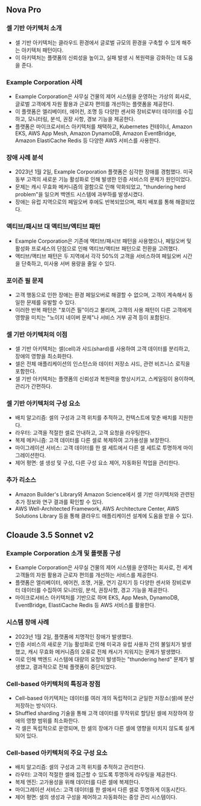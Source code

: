 
## Nova Pro
### 셀 기반 아키텍처 소개
* 셀 기반 아키텍처는 클라우드 환경에서 글로벌 규모의 환경을 구축할 수 있게 해주는 아키텍처 패턴이다.
* 이 아키텍처는 플랫폼의 신뢰성을 높이고, 실패 발생 시 복원력을 강화하는 데 도움을 준다.

### Example Corporation 사례
* Example Corporation은 사무실 건물의 제어 시스템을 운영하는 가상의 회사로, 글로벌 고객에게 자원 활용과 근로자 편의를 개선하는 플랫폼을 제공한다.
* 이 플랫폼은 엘리베이터, 에어컨, 조명 등 다양한 센서와 장비로부터 데이터를 수집하고, 모니터링, 분석, 권장 사항, 경보 기능을 제공한다.
* 플랫폼은 마이크로서비스 아키텍처를 채택하고, Kubernetes 컨테이너, Amazon EKS, AWS App Mesh, Amazon DynamoDB, Amazon EventBridge, Amazon ElastiCache Redis 등 다양한 AWS 서비스를 사용한다.

### 장애 사례 분석
* 2023년 1월 2일, Example Corporation 플랫폼은 심각한 장애를 경험했다. 미국 동부 고객의 새로운 기능 활성화로 인해 발생한 인증 서비스의 문제가 원인이었다.
* 문제는 캐시 무효화 메커니즘의 결함으로 인해 악화되었고, "thundering herd problem"을 일으켜 백엔드 시스템에 과부하를 발생시켰다.
* 장애는 유럽 지역으로의 페일오버 후에도 반복되었으며, 패치 배포를 통해 해결되었다.

### 액티브/패시브 대 액티브/액티브 패턴
* Example Corporation은 기존에 액티브/패시브 패턴을 사용했으나, 페일오버 및 활성화 프로세스의 단점으로 인해 액티브/액티브 패턴으로 전환을 고려했다.
* 액티브/액티브 패턴은 두 지역에서 각각 50%의 고객을 서비스하여 페일오버 시간을 단축하고, 미사용 서버 용량을 줄일 수 있다.

### 포이즌 필 문제
* 고객 행동으로 인한 장애는 환경 페일오버로 해결할 수 없으며, 고객이 계속해서 동일한 문제를 유발할 수 있다.
* 이러한 반복 패턴은 "포이즌 필"이라고 불리며, 고객의 사용 패턴이 다른 고객에게 영향을 미치는 "노이지 네이버 문제"나 서비스 거부 공격 등이 포함된다.

### 셀 기반 아키텍처의 이점
* 셀 기반 아키텍처는 셀(cell)과 샤드(shard)를 사용하여 고객 데이터를 분리하고, 장애의 영향을 최소화한다.
* 셀은 전체 애플리케이션의 인스턴스와 데이터 저장소 샤드, 관련 비즈니스 로직을 포함한다.
* 셀 기반 아키텍처는 플랫폼의 신뢰성과 복원력을 향상시키고, 스케일링이 용이하며, 관리가 간편하다.

### 셀 기반 아키텍처의 구성 요소
* 배치 알고리즘: 셀의 구성과 고객 위치를 추적하고, 컨텍스트에 맞춘 배치를 지원한다.
* 라우터: 고객을 적절한 셀로 안내하고, 고객 요청을 라우팅한다.
* 복제 메커니즘: 고객 데이터를 다른 셀로 복제하여 고가용성을 보장한다.
* 마이그레이션 서비스: 고객 데이터를 한 셀 세트에서 다른 셀 세트로 투명하게 마이그레이션한다.
* 제어 평면: 셀 생성 및 구성, 다른 구성 요소 제어, 자동화된 작업을 관리한다.

### 추가 리소스
* Amazon Builder's Library와 Amazon Science에서 셀 기반 아키텍처와 관련된 추가 정보와 연구 결과를 확인할 수 있다.
* AWS Well-Architected Framework, AWS Architecture Center, AWS Solutions Library 등을 통해 클라우드 애플리케이션 설계에 도움을 받을 수 있다.


## Cloaude 3.5 Sonnet v2
### Example Corporation 소개 및 플랫폼 구성
* Example Corporation은 사무실 건물의 제어 시스템을 운영하는 회사로, 전 세계 고객들의 자원 활용과 근로자 편의를 개선하는 서비스를 제공한다.
* 플랫폼은 엘리베이터, 에어컨, 조명, 거울, 연기 감지기 등 다양한 센서와 장비로부터 데이터를 수집하여 모니터링, 분석, 권장사항, 경고 기능을 제공한다.
* 마이크로서비스 아키텍처를 기반으로 하며 EKS, App Mesh, DynamoDB, EventBridge, ElastiCache Redis 등 AWS 서비스를 활용한다.

### 시스템 장애 사례
* 2023년 1월 2일, 플랫폼에 치명적인 장애가 발생했다.
* 인증 서비스의 새로운 기능 활성화로 인해 미국과 유럽 사용자 간의 불일치가 발생했고, 캐시 무효화 메커니즘의 오류로 전체 캐시가 지워지는 문제가 발생했다.
* 이로 인해 백엔드 시스템에 대량의 요청이 발생하는 "thundering herd" 문제가 발생했고, 결과적으로 전체 플랫폼이 중단되었다.

### Cell-based 아키텍처의 특징과 장점
* Cell-based 아키텍처는 데이터를 여러 개의 독립적이고 균일한 저장소(셀)에 분산 저장하는 방식이다.
* Shuffled sharding 기술을 통해 고객 데이터를 무작위로 할당된 셀에 저장하여 장애의 영향 범위를 최소화한다.
* 각 셀은 독립적으로 운영되며, 한 셀의 장애가 다른 셀에 영향을 미치지 않도록 설계되어 있다.

### Cell-based 아키텍처의 주요 구성 요소
* 배치 알고리즘: 셀의 구성과 고객 위치를 추적하고 관리한다.
* 라우터: 고객이 적절한 셀에 접근할 수 있도록 투명하게 라우팅을 제공한다.
* 복제 엔진: 고가용성을 위해 데이터를 다른 셀에 복제한다.
* 마이그레이션 서비스: 고객 데이터를 한 셀에서 다른 셀로 투명하게 이동시킨다.
* 제어 평면: 셀의 생성과 구성을 제어하고 자동화하는 중앙 관리 시스템이다.

